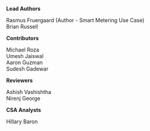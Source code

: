 **Lead Authors** 

Rasmus Fruergaard (Author - Smart Metering Use Case) \
Brian Russell

**Contributors**

Michael Roza \
Umesh Jaiswal \
Aaron Guzman \
Sudesh Gadewar 



**Reviewers**

Ashish Vashishtha \
Nirenj George

**CSA Analysts**

Hillary Baron
